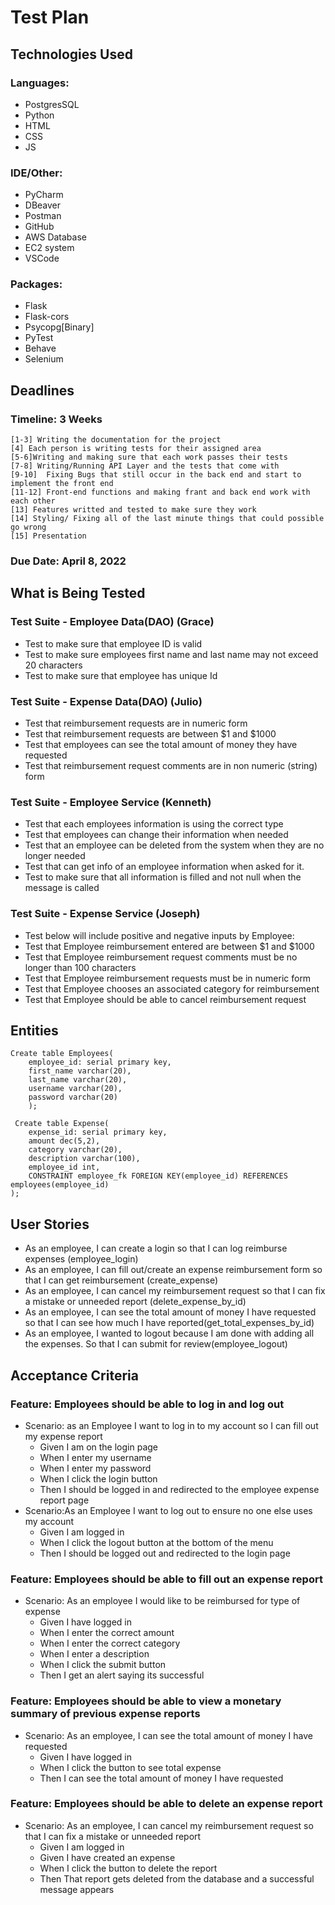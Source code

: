 # Test Plan
## Technologies Used
### Languages: 
 - PostgresSQL
 - Python
 - HTML
 - CSS
 - JS
 
### IDE/Other: 
 - PyCharm
 - DBeaver
 - Postman
 - GitHub
 - AWS Database
 - EC2 system
 - VSCode
### Packages: 
 - Flask
 - Flask-cors
 - Psycopg[Binary]
 - PyTest 
 - Behave
 - Selenium


## Deadlines
### Timeline: 3 Weeks
	[1-3] Writing the documentation for the project
	[4] Each person is writing tests for their assigned area
	[5-6]Writing and making sure that each work passes their tests
	[7-8] Writing/Running API Layer and the tests that come with
	[9-10]  Fixing Bugs that still occur in the back end and start to implement the front end
	[11-12] Front-end functions and making frant and back end work with each other
    [13] Features writted and tested to make sure they work
    [14] Styling/ Fixing all of the last minute things that could possible go wrong
    [15] Presentation
### Due Date: April 8, 2022

## What is Being Tested

 ### Test Suite - Employee Data(DAO) (Grace)
 - Test to make sure that employee ID is valid
 - Test to make sure employees first name and last name may not exceed 20 characters
 - Test to make sure that employee has unique Id


### Test Suite - Expense Data(DAO) (Julio)

 - Test that reimbursement requests are in numeric form
 - Test that reimbursement requests are between $1 and $1000
 - Test that employees can see the total amount of money they have requested
 - Test that reimbursement request comments are in non numeric (string) form


### Test Suite - Employee Service (Kenneth)
 - Test that each employees information is using the correct type
 - Test that employees can change their information when needed
 - Test that an employee can be deleted from the system when they are no longer needed
 - Test that can get info of an employee information when asked for it.
 - Test to make sure that all information is filled and not null when the message is called

### Test Suite - Expense Service (Joseph)
 - Test below will include positive and negative inputs by Employee: 
 - Test that Employee reimbursement entered are between $1 and $1000
 - Test that Employee reimbursement request comments must be no longer than 100 characters
 - Test that Employee reimbursement requests must be in numeric form
 - Test that Employee chooses an associated category for reimbursement 
 - Test that Employee should be able to cancel reimbursement request

## Entities
```
Create table Employees(
	employee_id: serial primary key,
	first_name varchar(20),
	last_name varchar(20),
	username varchar(20),
	password varchar(20)
	);

 Create table Expense(
	expense_id: serial primary key,
	amount dec(5,2),
	category varchar(20),
	description varchar(100),
	employee_id int,
	CONSTRAINT employee_fk FOREIGN KEY(employee_id) REFERENCES employees(employee_id)
);
```
## User Stories
 - As an employee, I can create a login so that I can log reimburse expenses (employee_login) 
 - As an employee, I can fill out/create an expense reimbursement form so that I can get reimbursement (create_expense)  
 - As an employee, I can cancel my reimbursement request so that I can fix a mistake or unneeded report (delete_expense_by_id) 
 - As an employee, I can see the total amount of money I have requested so that I can see how much I have reported(get_total_expenses_by_id) 
 - As an employee, I wanted to logout because I am done with adding all the expenses. So that I can submit for review(employee_logout) 
## Acceptance Criteria
### Feature: Employees should be able to log in and log out
 - Scenario: as an Employee I want to log in to my account so I can fill out my expense report
	- Given I am on the login page
	- When I enter my username
	- When I enter my password
	- When I click the login button
	- Then I should be logged in and redirected to the employee expense report page
 - Scenario:As an Employee I want to log out to ensure no one else uses my account
	- Given I am logged in
	- When I click the logout button at the bottom of the menu
	- Then I should be logged out and redirected to the login page
### Feature: Employees should be able to fill out an expense report
- Scenario: As an employee I would like to be reimbursed for type of expense
	- Given I have logged in
	- When I enter the correct amount
	- When I enter the correct category
	- When I enter a description
	- When I click the submit button
	- Then I get an alert saying its successful

### Feature: Employees should be able to view a monetary summary of previous expense reports
- Scenario: As an employee, I can see the total amount of money I have requested
	- Given I have logged in
	- When I click the button to see total expense
	- Then  I can see the total amount of money I have requested

### Feature: Employees should be able to delete an expense report
- Scenario: As an employee, I can cancel my reimbursement request so that I can fix a mistake or unneeded report
	- Given I am logged in
	- Given I have created an expense
	- When I click the button to delete the report
	- Then That report gets deleted from the database and a successful message appears